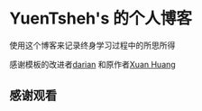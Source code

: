 # YuenTsheh's 的个人博客

​使用这个博客来记录终身学习过程中的所思所得

感谢模板的改进者[darian](https://darian1996.github.io/)
和原作者[Xuan Huang](https://huangxuan.me/)


## 感谢观看
